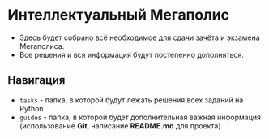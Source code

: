 # Интеллектуальный Мегаполис

- Здесь будет собрано всё необходимое для сдачи зачёта и экзамена Мегаполиса.
- Все решения и вся информация будут постепенно дополняться.

## Навигация

- `tasks` - папка, в которой будут лежать решения всех заданий на Python
- `guides` - папка, в которой будет дополнительная важная информация (использование **Git**, написание **README.md** для проекта)
